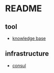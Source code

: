 # README

## tool

* [knowledge base](./repo/tool/knowledge_base.md)


## infrastructure

* [consul](./repo/infrastructure/consul.md)
